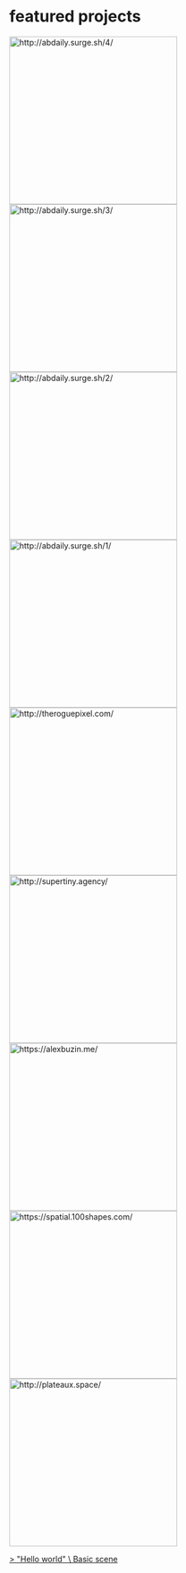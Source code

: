 # featured projects

<div class="featured">

<a href="http://abdaily.surge.sh/4/">
  <img src="images/showcase/daily4.png" alt="http://abdaily.surge.sh/4/" width="300" />
</a>

<a href="http://abdaily.surge.sh/3/">
  <img src="images/showcase/daily3.png" alt="http://abdaily.surge.sh/3/" width="300" />
</a>

<a href="http://abdaily.surge.sh/2/">
  <img src="images/showcase/daily2.png" alt="http://abdaily.surge.sh/2/" width="300" />
</a>

<a href="http://abdaily.surge.sh/1/">
  <img src="images/showcase/daily1.png" alt="http://abdaily.surge.sh/1/" width="300" />
</a>

<a href="http://theroguepixel.com/">
  <img src="images/showcase/roguepixel.jpg" alt="http://theroguepixel.com/" width="300" />
</a>

<a href="http://supertiny.agency/">
  <img src="images/showcase/supertiny.jpg" alt="http://supertiny.agency/" width="300" />
</a>

<a href="https://alexbuzin.me/">
  <img src="images/showcase/alexbuzinme.jpg" alt="https://alexbuzin.me/" width="300" />
</a>

<a href="https://spatial.100shapes.com/">
  <img src="images/showcase/spatial.jpg" alt="https://spatial.100shapes.com/" width="300" />
</a>

<a href="http://plateaux.space/">
  <img src="images/showcase/plateux.jpg" alt="http://plateaux.space/" width="300" />
</a>

</div>

[> "Hello world" \ Basic scene](Hello%20World!.md)
